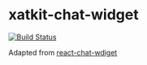 # xatkit-chat-widget

[![Build Status](https://travis-ci.org/xatkit-bot-platform/xatkit-chat-widget.svg?branch=master)](https://travis-ci.org/xatkit-bot-platform/xatkit-chat-widget)

Adapted from [react-chat-wdiget](https://github.com/Wolox/react-chat-widget)
